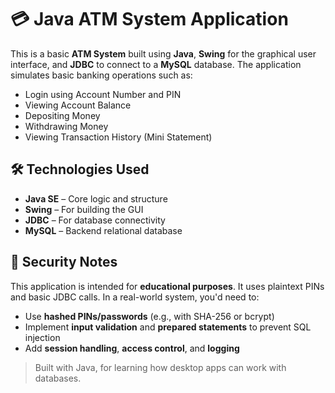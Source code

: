# 💳 Java ATM System Application

This is a basic **ATM System** built using **Java**, **Swing** for the graphical user interface, and **JDBC** to connect to a **MySQL** database. The application simulates basic banking operations such as:

- Login using Account Number and PIN
- Viewing Account Balance
- Depositing Money
- Withdrawing Money
- Viewing Transaction History (Mini Statement)

## 🛠 Technologies Used

- **Java SE** – Core logic and structure
- **Swing** – For building the GUI
- **JDBC** – For database connectivity
- **MySQL** – Backend relational database

## 🔐 Security Notes

This application is intended for **educational purposes**. It uses plaintext PINs and basic JDBC calls. In a real-world system, you'd need to:

- Use **hashed PINs/passwords** (e.g., with SHA-256 or bcrypt)
- Implement **input validation** and **prepared statements** to prevent SQL injection
- Add **session handling**, **access control**, and **logging**

> Built with Java, for learning how desktop apps can work with databases.

